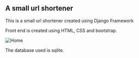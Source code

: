 ## A small url shortener

This is a small url shortener created using Django Framework

Front end is created using HTML, CSS and bootstrap.

![Home]("/screenshots/home.jpg' "Home")

The database used is sqlite.